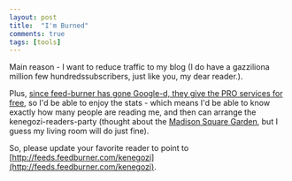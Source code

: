 ```yaml
---
layout: post
title:  "I'm Burned"
comments: true
tags: [tools]
---
```



Main reason - I want to reduce traffic to my blog (I do have a gazziliona million few hundredssubscribers, just like you, my dear reader.).

Plus, [since feed-burner has gone Google-d, they give the PRO services for free](http://blogs.feedburner.com/feedburner/archives/2007/07/freeburner_for_everyone.php), so I'd be able to enjoy the stats - which means I'd be able to know exactly how many people are reading me, and then can arrange the kenegozi-readers-party (thought about the [Madison Square Garden](http://www.thegarden.com/), but I guess my living room will do just fine).



So, please update your favorite reader to point to [http://feeds.feedburner.com/kenegozi](http://feeds.feedburner.com/kenegozi).

